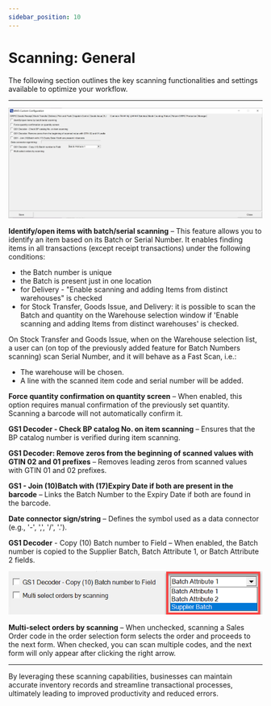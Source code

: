 ```yaml
---
sidebar_position: 10
---
```


# Scanning: General

The following section outlines the key scanning functionalities and settings available to optimize your workflow.

---

![Scanning](./media/scanning-general.webp)

**Identify/open items with batch/serial scanning** – This feature allows you to identify an item based on its Batch or Serial Number. It enables finding items in all transactions (except receipt transactions) under the following conditions:

- the Batch number is unique
- the Batch is present just in one location
- for Delivery - "Enable scanning and adding Items from distinct warehouses" is checked
- for Stock Transfer, Goods Issue, and Delivery: it is possible to scan the Batch and quantity on the Warehouse selection window if 'Enable scanning and adding Items from distinct warehouses' is checked.

On Stock Transfer and Goods Issue, when on the Warehouse selection list, a user can (on top of the previously added feature for Batch Numbers scanning) scan Serial Number, and it will behave as a Fast Scan, i.e.:

- The warehouse will be chosen.
- A line with the scanned item code and serial number will be added.

**Force quantity confirmation on quantity screen** – When enabled, this option requires manual confirmation of the previously set quantity. Scanning a barcode will not automatically confirm it.

**GS1 Decoder - Check BP catalog No. on item scanning** – Ensures that the BP catalog number is verified during item scanning.

**GS1 Decoder: Remove zeros from the beginning of scanned values with GTIN 02 and 01 prefixes** – Removes leading zeros from scanned values with GTIN 01 and 02 prefixes.

**GS1 - Join (10)Batch with (17)Expiry Date if both are present in the barcode** – Links the Batch Number to the Expiry Date if both are found in the barcode.

**Date connector sign/string** – Defines the symbol used as a data connector (e.g., '-', ',', '/', '.').

**GS1 Decoder** - Copy (10) Batch number to Field – When enabled, the Batch number is copied to the Supplier Batch, Batch Attribute 1, or Batch Attribute 2 fields.

![Copy Batch](./media/gs1-decoder.png)

**Multi-select orders by scanning** – When unchecked, scanning a Sales Order code in the order selection form selects the order and proceeds to the next form. When checked, you can scan multiple codes, and the next form will only appear after clicking the right arrow.

---
By leveraging these scanning capabilities, businesses can maintain accurate inventory records and streamline transactional processes, ultimately leading to improved productivity and reduced errors.
